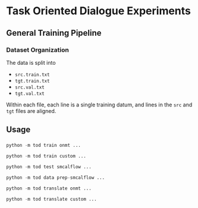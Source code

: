 # Task Oriented Dialogue Experiments

## General Training Pipeline
### Dataset Organization
The data is split into
- `src.train.txt`
- `tgt.train.txt`
- `src.val.txt`
- `tgt.val.txt`

Within each file, each line is a single training datum, and lines in the `src` and `tgt` files are aligned.

## Usage
###
```Python
python -m tod train onmt ...
```
```Python
python -m tod train custom ...
```
```Python
python -m tod test smcalflow ...
```
```Python
python -m tod data prep-smcalflow ...
```
```Python
python -m tod translate onmt ...
```
```Python
python -m tod translate custom ...
```

